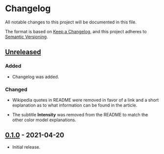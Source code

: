 # Changelog

All notable changes to this project will be documented in this file.

The format is based on [Keep a Changelog](https://keepachangelog.com/en/1.0.0/),
and this project adheres to
[Semantic Versioning](https://semver.org/spec/v2.0.0.html).

## [Unreleased]

### Added

- Changelog was added.

### Changed

- Wikipedia quotes in README were removed in favor of a link and a short
  explanation as to what information can be found in the article.

- The subtitle **Intensity** was removed from the README to match the other
  color model explanations.

## [0.1.0] - 2021-04-20

- Initial release.

[Unreleased]: https://github.com/pegasus-toolset/color
[0.1.0]: https://github.com/pegasus-toolset/color/releases/tag/v0.1.0
